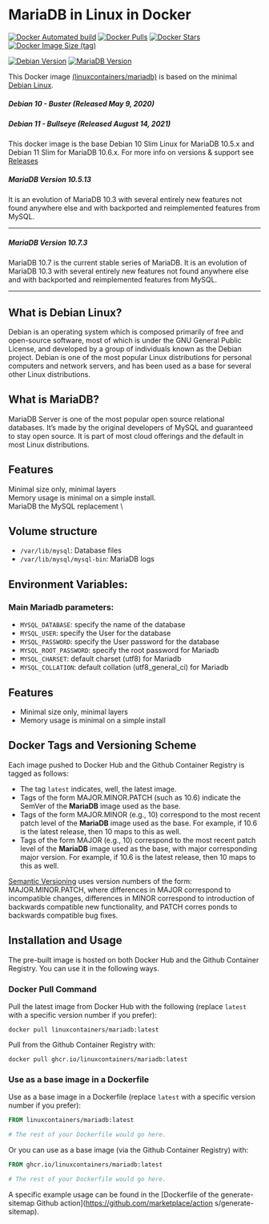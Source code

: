 # MariaDB in Linux in Docker

[![Docker Automated build](https://img.shields.io/docker/automated/linuxcontainers/mariadb.svg?style=for-the-badge&logo=docker)](https://hub.docker.com/r/linuxcontainers/mariadb/)
[![Docker Pulls](https://img.shields.io/docker/pulls/linuxcontainers/mariadb.svg?style=for-the-badge&logo=docker)](https://hub.docker.com/r/linuxcontainers/mariadb/)
[![Docker Stars](https://img.shields.io/docker/stars/linuxcontainers/mariadb.svg?style=for-the-badge&logo=docker)](https://hub.docker.com/r/linuxcontainers/mariadb/)
[![Docker Image Size (tag)](https://img.shields.io/docker/image-size/linuxcontainers/mariadb?logo=docker&style=for-the-badge)](https://hub.docker.com/r/linuxcontainers/mariadb/)

[![Debian Version](https://img.shields.io/badge/Debian%20version-v11.0.0-green.svg?style=for-the-badge)](https://debian.org/)
[![MariaDB Version](https://img.shields.io/badge/MariaDB%20version-v10.7.3-green.svg?style=for-the-badge)](https://mariadb.org/)

This Docker image [(linuxcontainers/mariadb)](https://hub.docker.com/r/linuxcontainers/mariadb/) is based on the minimal [Debian Linux](https://mariadb.org/).

##### Debian 10 - Buster (Released May 9, 2020)
##### Debian 11 - Bullseye (Released August 14, 2021)

This docker image is the base Debian 10 Slim Linux for MariaDB 10.5.x and Debian 11 Slim for MariaDB 10.6.x. For more info on versions & support see [Releases](https://wiki.debian.org/DebianStable)

##### MariaDB Version 10.5.13

It is an evolution of MariaDB 10.3 with several entirely new features not found anywhere else and with backported and reimplemented features from MySQL.

----
##### MariaDB Version 10.7.3

MariaDB 10.7 is the current stable series of MariaDB. It is an evolution of MariaDB 10.3 with several entirely new features not found anywhere else and with backported and reimplemented features from MySQL.

----

## What is Debian Linux?
Debian is an operating system which is composed primarily of free and open-source software, most of which is under the GNU General Public License, and developed by a group of individuals known as the Debian project. Debian is one of the most popular Linux distributions for personal computers and network servers, and has been used as a base for several other Linux distributions.

## What is MariaDB?
MariaDB Server is one of the most popular open source relational databases. It’s made by the original developers of MySQL and guaranteed to stay open source. It is part of most cloud offerings and the default in most Linux distributions.

## Features

Minimal size only, minimal layers \
Memory usage is minimal on a simple install. \
MariaDB the MySQL replacement \

## Volume structure

* `/var/lib/mysql`: Database files
* `/var/lib/mysql/mysql-bin`: MariaDB logs

## Environment Variables:

### Main Mariadb parameters:
* `MYSQL_DATABASE`: specify the name of the database
* `MYSQL_USER`: specify the User for the database
* `MYSQL_PASSWORD`: specify the User password for the database
* `MYSQL_ROOT_PASSWORD`: specify the root password for Mariadb
* `MYSQL_CHARSET`: default charset (utf8) for Mariadb
* `MYSQL_COLLATION`: default collation (utf8_general_ci) for Mariadb

## Features

* Minimal size only, minimal layers
* Memory usage is minimal on a simple install

## Docker Tags and Versioning Scheme

Each image pushed to Docker Hub and the Github Container Registry is tagged as follows:
* The tag `latest` indicates, well, the latest image.
* Tags of the form MAJOR.MINOR.PATCH (such as 10.6) indicate the SemVer of 
  the __MariaDB__ image used as the base.
* Tags of the form MAJOR.MINOR (e.g., 10) correspond to the most recent patch level of
  the __MariaDB__ image used as the base. For example, if 10.6 is the latest
  release, then 10 maps to this as well.
* Tags of the form MAJOR (e.g., 10) correspond to the most recent patch level of
  the __MariaDB__ image used as the base, with major corresponding major version. 
  For example, if 10.6 is the latest release, then 10 maps to this as well.

[Semantic Versioning](https://semver.org/) uses version numbers of the form: MAJOR.MINOR.PATCH, where differences in MAJOR correspond
 to incompatible changes, differences in MINOR correspond to introduction of backwards compatible new functionality, and PATCH corres
ponds to backwards compatible bug fixes.


## Installation and Usage

The pre-built image is hosted on both Docker Hub and the Github Container Registry. You can use it in the following ways.

### Docker Pull Command

Pull the latest image from Docker Hub with the following (replace `latest` with 
a specific version number if you prefer):

```
docker pull linuxcontainers/mariadb:latest
```

Pull from the Github Container Registry with:

```
docker pull ghcr.io/linuxcontainers/mariadb:latest
```


### Use as a base image in a Dockerfile

Use as a base image in a Dockerfile (replace `latest` with 
a specific version number if you prefer):

```Dockerfile
FROM linuxcontainers/mariadb:latest

# The rest of your Dockerfile would go here.
```

Or you can use as a base image (via the Github Container Registry) with:

```Dockerfile
FROM ghcr.io/linuxcontainers/mariadb:latest

# The rest of your Dockerfile would go here.
```

A specific example usage can be found in the [Dockerfile of the generate-sitemap Github action](https://github.com/marketplace/action
s/generate-sitemap).


